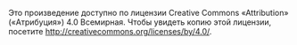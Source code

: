 Это произведение доступно по лицензии Creative Commons «Attribution» («Атрибуция») 4.0 Всемирная. Чтобы увидеть копию этой лицензии, посетите http://creativecommons.org/licenses/by/4.0/.
